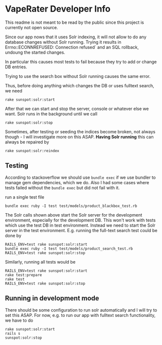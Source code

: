 # VapeRater Developer Info

This readme is not meant to be read by the public since this project is currently not open source.

Since our app nows that it uses Solr indexing, it will not allow to do any database changes
without Solr running. Trying it results in Errno::ECONNREFUSED: Connection refused` and an SQL
rollback, undoung the started changes.

In particular this causes most tests to fail because they try to add or change DB entries.

Trying to use the search box without Solr running causes the same error.


Thus, before doing anything which changes the DB or uses fulltext search, we need
```
rake sunspot:solr:start
```

After that we can start and stop the server, console or whatever else we want. Solr runs in the
background until we call
```
rake sunspot:solr:stop
```

Sometimes, after testing or seeding the indices become broken, not always though - I will
investigate more on this ASAP. **Having Solr running** this can always be repaired by
```
rake sunspot:solr:reindex
```


## Testing

According to stackoverflow we should use `bundle exec` if we use bundler to manage gem
dependencies, which we do. Also I had some cases where tests failed without the `bundle exec`
but did not fail with it.


run a single test file
```
bundle exec ruby -I test test/models/product_blackbox_test.rb
```

The Solr calls shown above start the Solr server for the development environment, especially for
the development DB. This won't work with tests which use the test DB in test environment.
Instead we need to start the Solr server in the test environment. E.g. running the full-text search
test could be done by
```
RAILS_ENV=test rake sunspot:solr:start
bundle exec ruby -I test test/models/product_search_test.rb
RAILS_ENV=test rake sunspot:solr:stop
```

Similarly, running all tests would be
```
RAILS_ENV=test rake sunspot:solr:start
rake test:prepare
rake test
RAILS_ENV=test rake sunspot:solr:stop
```

## Running in development mode

There should be some configuration to run solr automatically and I will try to set this ASAP.
For now, e.g. to run our app with fulltext search functionality, we have to do
```
rake sunspot:solr:start
rails s
sunspot:solr:stop
```